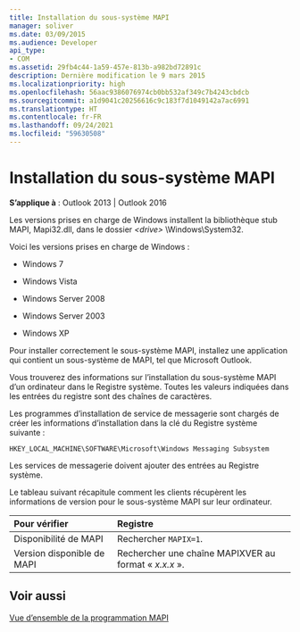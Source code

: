 ```yaml
---
title: Installation du sous-système MAPI
manager: soliver
ms.date: 03/09/2015
ms.audience: Developer
api_type:
- COM
ms.assetid: 29fb4c44-1a59-457e-813b-a982bd72891c
description: Dernière modification le 9 mars 2015
ms.localizationpriority: high
ms.openlocfilehash: 56aac9386076974cb0bb532af349c7b4243cbdcb
ms.sourcegitcommit: a1d9041c20256616c9c183f7d1049142a7ac6991
ms.translationtype: HT
ms.contentlocale: fr-FR
ms.lasthandoff: 09/24/2021
ms.locfileid: "59630508"
---
```

# <a name="installing-the-mapi-subsystem"></a>Installation du sous-système MAPI

  
  
**S’applique à** : Outlook 2013 | Outlook 2016 
  
Les versions prises en charge de Windows installent la bibliothèque stub MAPI, Mapi32.dll, dans le dossier _\<drive\>_ \Windows\System32. 
  
Voici les versions prises en charge de Windows :
  
- Windows 7
    
- Windows Vista
    
- Windows Server 2008
    
- Windows Server 2003
    
- Windows XP
    
Pour installer correctement le sous-système MAPI, installez une application qui contient un sous-système de MAPI, tel que Microsoft Outlook.
  
Vous trouverez des informations sur l’installation du sous-système MAPI d’un ordinateur dans le Registre système. Toutes les valeurs indiquées dans les entrées du registre sont des chaînes de caractères. 
  
Les programmes d’installation de service de messagerie sont chargés de créer les informations d’installation dans la clé du Registre système suivante : 
  
 `HKEY_LOCAL_MACHINE\SOFTWARE\Microsoft\Windows Messaging Subsystem`
  
Les services de messagerie doivent ajouter des entrées au Registre système. 
  
Le tableau suivant récapitule comment les clients récupèrent les informations de version pour le sous-système MAPI sur leur ordinateur.
  
|**Pour vérifier**|**Registre**|
|:-----|:-----|
|Disponibilité de MAPI  <br/> |Rechercher `MAPIX=1`.  <br/> |
|Version disponible de MAPI  <br/> |Rechercher une chaîne MAPIXVER au format « _x.x.x_ ».  <br/> |
   
## <a name="see-also"></a>Voir aussi



[Vue d’ensemble de la programmation MAPI](mapi-programming-overview.md)

